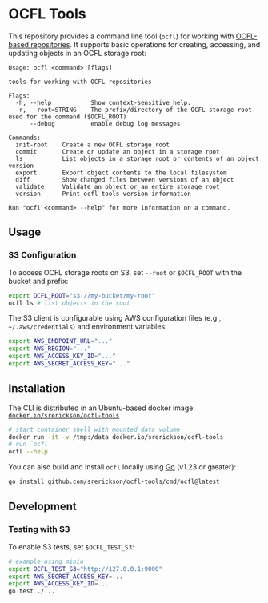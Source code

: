 # OCFL Tools

This repository provides a command line tool (`ocfl`) for working with
[OCFL-based repositories](http://ocfl.io). It supports basic operations for
creating, accessing, and updating objects in an OCFL storage root:

```
Usage: ocfl <command> [flags]

tools for working with OCFL repositories

Flags:
  -h, --help           Show context-sensitive help.
  -r, --root=STRING    The prefix/directory of the OCFL storage root used for the command ($OCFL_ROOT)
      --debug          enable debug log messages

Commands:
  init-root    Create a new OCFL storage root
  commit       Create or update an object in a storage root
  ls           List objects in a storage root or contents of an object version
  export       Export object contents to the local filesystem
  diff         Show changed files between versions of an object
  validate     Validate an object or an entire storage root
  version      Print ocfl-tools version information

Run "ocfl <command> --help" for more information on a command.
```

## Usage

### S3 Configuration

To access OCFL storage roots on S3, set `--root` or `$OCFL_ROOT` with the bucket and prefix:

```sh
export OCFL_ROOT="s3://my-bucket/my-root"
ocfl ls # list objects in the root
```

The S3 client is configurable using AWS configuration files (e.g., `~/.aws/credentials`) and environment variables:

```sh
export AWS_ENDPOINT_URL="..."
export AWS_REGION="..."
export AWS_ACCESS_KEY_ID="..."
export AWS_SECRET_ACCESS_KEY="..."
```

## Installation

The CLI is distributed in an Ubuntu-based docker image:
[`docker.io/srerickson/ocfl-tools`](/hub.docker.com/repository/docker/srerickson/ocfl-tools/)

```sh
# start container shell with mounted data volume
docker run -it -v /tmp:/data docker.io/srerickson/ocfl-tools
# run `ocfl`
ocfl --help
```

You can also build and install `ocfl` locally using [Go](https://go.dev/dl) (v1.23 or greater):

```sh
go install github.com/srerickson/ocfl-tools/cmd/ocfl@latest
```

## Development

### Testing with S3

To enable S3 tests, set `$OCFL_TEST_S3`:

```sh
# example using minio
export OCFL_TEST_S3="http://127.0.0.1:9000"
export AWS_SECRET_ACCESS_KEY=...
export AWS_ACCESS_KEY_ID=...
go test ./...
```
